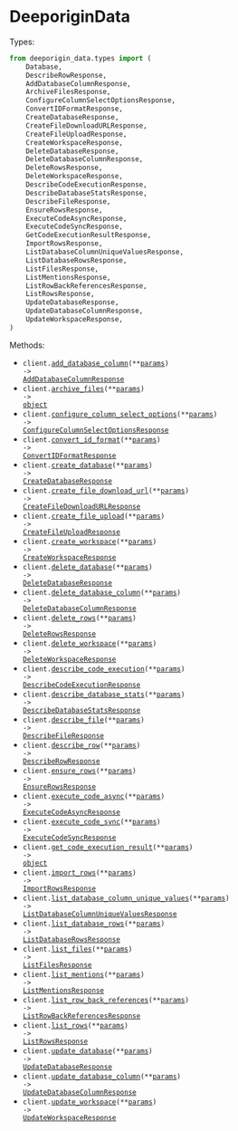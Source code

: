# DeeporiginData

Types:

```python
from deeporigin_data.types import (
    Database,
    DescribeRowResponse,
    AddDatabaseColumnResponse,
    ArchiveFilesResponse,
    ConfigureColumnSelectOptionsResponse,
    ConvertIDFormatResponse,
    CreateDatabaseResponse,
    CreateFileDownloadURLResponse,
    CreateFileUploadResponse,
    CreateWorkspaceResponse,
    DeleteDatabaseResponse,
    DeleteDatabaseColumnResponse,
    DeleteRowsResponse,
    DeleteWorkspaceResponse,
    DescribeCodeExecutionResponse,
    DescribeDatabaseStatsResponse,
    DescribeFileResponse,
    EnsureRowsResponse,
    ExecuteCodeAsyncResponse,
    ExecuteCodeSyncResponse,
    GetCodeExecutionResultResponse,
    ImportRowsResponse,
    ListDatabaseColumnUniqueValuesResponse,
    ListDatabaseRowsResponse,
    ListFilesResponse,
    ListMentionsResponse,
    ListRowBackReferencesResponse,
    ListRowsResponse,
    UpdateDatabaseResponse,
    UpdateDatabaseColumnResponse,
    UpdateWorkspaceResponse,
)
```

Methods:

- <code title="post /AddDatabaseColumn">client.<a href="./src/deeporigin_data/_client.py">add_database_column</a>(\*\*<a href="src/deeporigin_data/types/client_add_database_column_params.py">params</a>) -> <a href="./src/deeporigin_data/types/add_database_column_response.py">AddDatabaseColumnResponse</a></code>
- <code title="post /ArchiveFiles">client.<a href="./src/deeporigin_data/_client.py">archive_files</a>(\*\*<a href="src/deeporigin_data/types/client_archive_files_params.py">params</a>) -> <a href="./src/deeporigin_data/types/archive_files_response.py">object</a></code>
- <code title="post /ConfigureColumnSelectOptions">client.<a href="./src/deeporigin_data/_client.py">configure_column_select_options</a>(\*\*<a href="src/deeporigin_data/types/client_configure_column_select_options_params.py">params</a>) -> <a href="./src/deeporigin_data/types/configure_column_select_options_response.py">ConfigureColumnSelectOptionsResponse</a></code>
- <code title="post /ConvertIdFormat">client.<a href="./src/deeporigin_data/_client.py">convert_id_format</a>(\*\*<a href="src/deeporigin_data/types/client_convert_id_format_params.py">params</a>) -> <a href="./src/deeporigin_data/types/convert_id_format_response.py">ConvertIDFormatResponse</a></code>
- <code title="post /CreateDatabase">client.<a href="./src/deeporigin_data/_client.py">create_database</a>(\*\*<a href="src/deeporigin_data/types/client_create_database_params.py">params</a>) -> <a href="./src/deeporigin_data/types/create_database_response.py">CreateDatabaseResponse</a></code>
- <code title="post /CreateFileDownloadUrl">client.<a href="./src/deeporigin_data/_client.py">create_file_download_url</a>(\*\*<a href="src/deeporigin_data/types/client_create_file_download_url_params.py">params</a>) -> <a href="./src/deeporigin_data/types/create_file_download_url_response.py">CreateFileDownloadURLResponse</a></code>
- <code title="post /CreateFileUpload">client.<a href="./src/deeporigin_data/_client.py">create_file_upload</a>(\*\*<a href="src/deeporigin_data/types/client_create_file_upload_params.py">params</a>) -> <a href="./src/deeporigin_data/types/create_file_upload_response.py">CreateFileUploadResponse</a></code>
- <code title="post /CreateWorkspace">client.<a href="./src/deeporigin_data/_client.py">create_workspace</a>(\*\*<a href="src/deeporigin_data/types/client_create_workspace_params.py">params</a>) -> <a href="./src/deeporigin_data/types/create_workspace_response.py">CreateWorkspaceResponse</a></code>
- <code title="post /DeleteDatabase">client.<a href="./src/deeporigin_data/_client.py">delete_database</a>(\*\*<a href="src/deeporigin_data/types/client_delete_database_params.py">params</a>) -> <a href="./src/deeporigin_data/types/delete_database_response.py">DeleteDatabaseResponse</a></code>
- <code title="post /DeleteDatabaseColumn">client.<a href="./src/deeporigin_data/_client.py">delete_database_column</a>(\*\*<a href="src/deeporigin_data/types/client_delete_database_column_params.py">params</a>) -> <a href="./src/deeporigin_data/types/delete_database_column_response.py">DeleteDatabaseColumnResponse</a></code>
- <code title="post /DeleteRows">client.<a href="./src/deeporigin_data/_client.py">delete_rows</a>(\*\*<a href="src/deeporigin_data/types/client_delete_rows_params.py">params</a>) -> <a href="./src/deeporigin_data/types/delete_rows_response.py">DeleteRowsResponse</a></code>
- <code title="post /DeleteWorkspace">client.<a href="./src/deeporigin_data/_client.py">delete_workspace</a>(\*\*<a href="src/deeporigin_data/types/client_delete_workspace_params.py">params</a>) -> <a href="./src/deeporigin_data/types/delete_workspace_response.py">DeleteWorkspaceResponse</a></code>
- <code title="post /DescribeCodeExecution">client.<a href="./src/deeporigin_data/_client.py">describe_code_execution</a>(\*\*<a href="src/deeporigin_data/types/client_describe_code_execution_params.py">params</a>) -> <a href="./src/deeporigin_data/types/describe_code_execution_response.py">DescribeCodeExecutionResponse</a></code>
- <code title="post /DescribeDatabaseStats">client.<a href="./src/deeporigin_data/_client.py">describe_database_stats</a>(\*\*<a href="src/deeporigin_data/types/client_describe_database_stats_params.py">params</a>) -> <a href="./src/deeporigin_data/types/describe_database_stats_response.py">DescribeDatabaseStatsResponse</a></code>
- <code title="post /DescribeFile">client.<a href="./src/deeporigin_data/_client.py">describe_file</a>(\*\*<a href="src/deeporigin_data/types/client_describe_file_params.py">params</a>) -> <a href="./src/deeporigin_data/types/describe_file_response.py">DescribeFileResponse</a></code>
- <code title="post /DescribeRow">client.<a href="./src/deeporigin_data/_client.py">describe_row</a>(\*\*<a href="src/deeporigin_data/types/client_describe_row_params.py">params</a>) -> <a href="./src/deeporigin_data/types/describe_row_response.py">DescribeRowResponse</a></code>
- <code title="post /EnsureRows">client.<a href="./src/deeporigin_data/_client.py">ensure_rows</a>(\*\*<a href="src/deeporigin_data/types/client_ensure_rows_params.py">params</a>) -> <a href="./src/deeporigin_data/types/ensure_rows_response.py">EnsureRowsResponse</a></code>
- <code title="post /ExecuteCode">client.<a href="./src/deeporigin_data/_client.py">execute_code_async</a>(\*\*<a href="src/deeporigin_data/types/client_execute_code_async_params.py">params</a>) -> <a href="./src/deeporigin_data/types/execute_code_async_response.py">ExecuteCodeAsyncResponse</a></code>
- <code title="post /ExecuteCodeSync">client.<a href="./src/deeporigin_data/_client.py">execute_code_sync</a>(\*\*<a href="src/deeporigin_data/types/client_execute_code_sync_params.py">params</a>) -> <a href="./src/deeporigin_data/types/execute_code_sync_response.py">ExecuteCodeSyncResponse</a></code>
- <code title="post /GetCodeExecutionResult">client.<a href="./src/deeporigin_data/_client.py">get_code_execution_result</a>(\*\*<a href="src/deeporigin_data/types/client_get_code_execution_result_params.py">params</a>) -> <a href="./src/deeporigin_data/types/get_code_execution_result_response.py">object</a></code>
- <code title="post /ImportRows">client.<a href="./src/deeporigin_data/_client.py">import_rows</a>(\*\*<a href="src/deeporigin_data/types/client_import_rows_params.py">params</a>) -> <a href="./src/deeporigin_data/types/import_rows_response.py">ImportRowsResponse</a></code>
- <code title="post /ListDatabaseColumnUniqueValues">client.<a href="./src/deeporigin_data/_client.py">list_database_column_unique_values</a>(\*\*<a href="src/deeporigin_data/types/client_list_database_column_unique_values_params.py">params</a>) -> <a href="./src/deeporigin_data/types/list_database_column_unique_values_response.py">ListDatabaseColumnUniqueValuesResponse</a></code>
- <code title="post /ListDatabaseRows">client.<a href="./src/deeporigin_data/_client.py">list_database_rows</a>(\*\*<a href="src/deeporigin_data/types/client_list_database_rows_params.py">params</a>) -> <a href="./src/deeporigin_data/types/list_database_rows_response.py">ListDatabaseRowsResponse</a></code>
- <code title="post /ListFiles">client.<a href="./src/deeporigin_data/_client.py">list_files</a>(\*\*<a href="src/deeporigin_data/types/client_list_files_params.py">params</a>) -> <a href="./src/deeporigin_data/types/list_files_response.py">ListFilesResponse</a></code>
- <code title="post /ListMentions">client.<a href="./src/deeporigin_data/_client.py">list_mentions</a>(\*\*<a href="src/deeporigin_data/types/client_list_mentions_params.py">params</a>) -> <a href="./src/deeporigin_data/types/list_mentions_response.py">ListMentionsResponse</a></code>
- <code title="post /ListRowBackReferences">client.<a href="./src/deeporigin_data/_client.py">list_row_back_references</a>(\*\*<a href="src/deeporigin_data/types/client_list_row_back_references_params.py">params</a>) -> <a href="./src/deeporigin_data/types/list_row_back_references_response.py">ListRowBackReferencesResponse</a></code>
- <code title="post /ListRows">client.<a href="./src/deeporigin_data/_client.py">list_rows</a>(\*\*<a href="src/deeporigin_data/types/client_list_rows_params.py">params</a>) -> <a href="./src/deeporigin_data/types/list_rows_response.py">ListRowsResponse</a></code>
- <code title="post /UpdateDatabase">client.<a href="./src/deeporigin_data/_client.py">update_database</a>(\*\*<a href="src/deeporigin_data/types/client_update_database_params.py">params</a>) -> <a href="./src/deeporigin_data/types/update_database_response.py">UpdateDatabaseResponse</a></code>
- <code title="post /UpdateDatabaseColumn">client.<a href="./src/deeporigin_data/_client.py">update_database_column</a>(\*\*<a href="src/deeporigin_data/types/client_update_database_column_params.py">params</a>) -> <a href="./src/deeporigin_data/types/update_database_column_response.py">UpdateDatabaseColumnResponse</a></code>
- <code title="post /UpdateWorkspace">client.<a href="./src/deeporigin_data/_client.py">update_workspace</a>(\*\*<a href="src/deeporigin_data/types/client_update_workspace_params.py">params</a>) -> <a href="./src/deeporigin_data/types/update_workspace_response.py">UpdateWorkspaceResponse</a></code>
